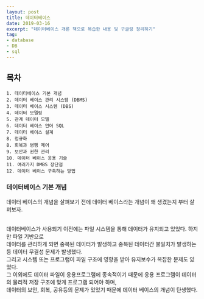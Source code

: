 ```yaml
---
layout: post
title: 데이터베이스 
date: 2019-03-16
excerpt: "데이터베이스 개론 책으로 복습한 내용 및 구글링 정리하기"
tag:
- database
- DB
- sql
---
```


## 목차
```
1. 데이터베이스 기본 개념
2. 데이터 베이스 관리 시스템 (DBMS)
3. 데이터 베이스 시스템 (DBS)
4. 데이터 모델링
5. 관계 데이터 모델
6. 데이터 베이스 언어 SQL
7. 데이터 베이스 설계 
8. 정규화 
8. 회복과 병행 제어 
9. 보안과 권한 관리
10. 데이터 베이스 응용 기술 
11. 여러가지 DMBS 장단점 
12. 데이터 베이스 구축하는 방법 
```
### 데이터베이스 기본 개념 

데이터 베이스의 개념을 살펴보기 전에 데이터 베이스라는 개념이 왜 생겼는지 부터 살펴보자.<br><br>

데이터베이스가 사용되기 이전에는 파일 시스템을 통해 데이터가 유지되고 있었다. 하지만 파일 기반으로<br>
데이터를 관리하게 되면 중복된 데이터가 발생하고 중복된 데이터간 불일치가 발생하는 등 데이터 무결성 문제가 발생했다.<br>
그리고 시스템 또는 프로그램이 파일 구조에 영향을 받아 유지보수가 복잡한 문제도 있었다.<br>
그 이외에도 데이터 파일이 응용프로그램에 종속적이기 때문에 응용 프로그램이 데이터의 물리적 저장 구조에 맞게 프로그램 되어야 하며,<br>
데이터의 보안, 회복, 공유등의 문제가 있었기 때문에 데이터 베이스의 개념이 탄생했다. <br>

